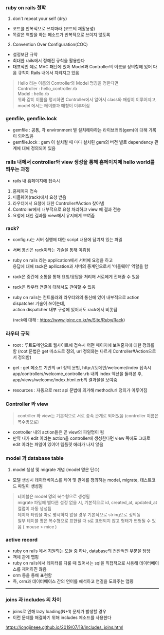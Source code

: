 ### ruby on rails 철학
1. don't repeat your self (dry)
- 코드를 반복적으로 쓰지마라 (코드의 재활용성)
- 똑같은 역할을 하는 메소드가 반복적으로 쓰이지 않도록 

2. Convention Over Configuration(COC)
- 설정보단 규약
- 최대한 rails에서 정해진 규칙을 활용한다 
- 대표적인 예로 MVC 패턴에 있어 Model과 Controller의 이름을 정의함에 있어 다음 규칙이 Rails 내에서 지켜지고 있음
> Hello 라는 이름의 Controller와 Model 명칭을 정한다면 <br>
> Controller : hello_controller.rb <br>
> Model : hello.rb <br>
위와 같이 이름을 명시하면 Controller에서 알아서 class와 매칭이 이루어지고, model 에서는 테이블과 매칭이 이루어짐


### gemfile, gemfile.lock
- gemfile : 공통, 각 environment 별 설치해야하는 라이브러리(gem)에 대해 기록이 되어있음
- gemfile.lock : gem 이 설치될 때 마다 설치된 gem의 버전 별로 dependency 관계에 대해 정의되어 있음


### rails 내에서 controller와 view 생성을 통해 홈페이지에 hello world를 띄우는 과정
- rails 내 홈페이지에 접속시 
1. 홈페이지 접속
2. 미들웨어(rack)에서 요청 받음
3. 라우터에서 요청에 대한 Controller#Action 찾아냄
4. Controller에서 내부적으로 요청 처리하고 view 에 결과 전송
5. 요청에 대한 결과를 view에서 유저에게 보여줌


### rack?
- config.ru는 서버 실행에 대한 script 내용에 담겨져 있는 파일
- 서버 통신은 rack이라는 기술을 통해 이뤄짐
- ruby on rails 라는 application에서 서버에 요청을 하고 <br> 
  응답에 대해 rack은 apllication과 서버의 중계인으로서 '미들웨어' 역할을 함 
- rack은 중간에 소통을 통해 요청/응답을 처리해 서로에게 전해줄 수 있음
- rack은 라우터 연결에 대해서도 관여할 수 있음
- ruby on rails는 컨트롤러와 라우터와의 통신에 있어 내부적으로 action dispatcher 기술이 쓰이는데, <br>
  action dispatcher 내부 구성에 있어서도 rack에서 비롯됨
  
  (rack에 대해 : https://www.joinc.co.kr/w/Site/Ruby/Rack)
  

### 라우터 규칙
- root : 루트도메인으로 웹사이트에 접속시 어떤 페이지에 보여줄지에 대한 정의를 함
(root 문법은 get 메소드로 정의, url 정의와는 다르게 Controller#Action으로서 정의함)

- get : get 메소드 기반의 url 정의 문법, http://도메인/welcome/index 접속시 <br>
  app/controllers/welcome_controller.rb 내의 index 액션을 둘러본 후, <br>
  app/views/welcome/index.html.erb의 결과물을 보여줌

- resources : 자동으로 rest api 문법에 의거해 method/url 정의가 이루어짐



### Controller 와 view
> contriller 와 view는 기본적으로 서로 종속 관계로 되어있음
(controller 이름은 복수명으로)
- controller 내의 action들은 곧 view의 파일명이 됨
- 만약 내가 edit 이라는 action을 controller에 생성한다면 view 쪽에도 그대로 edit 이라는 파일이 있어야 템플릿 에러가 나지 않음


### model 과 database table 
1. model 생성 및 migrate 개념
(model 명은 단수)
- 모델 생성시 데이터베이스를 제어 및 관계를 정의하는 model, migrate, 테스트코드 파일이 생성됨
> 테이블은 model 명의 복수형으로 생성됨 <br>
> migrate 파일에 별다른 설정 없을 시, 기본적으로 id, created_at, updated_at 컬럼이 자동 생성됨 <br>
> 데이터 타입을 따로 명시하지 않을 경우 기본적으로 string으로 정의됨 <br>
> 일부 테이블 명은 복수형으로 표현될 때 s로 표현되지 않고 형태가 변형될 수 있음 ( mouse > mice )


### active record
- ruby on rails 에서 지원되는 모듈 중 하나, database의 전반적인 부분을 담당
- 객체 관계 맵핑
- ruby on rails에서 데이터를 다룰 때 있어서는 sql을 직접적으로 사용해 데이터베이스를 제어하진 않음
- orm 등을 통해 표현함
- 즉, orm과 데이터베이스 간의 언어를 해석하고 연결을 도와주는 맵핑 


______


### joins 과 includes 의 차이 
- joins로 인해 lazy loading(N+1) 문제가 발생할 경우 
- 이런 문제를 해결하기 위해 includes 메소드를 사용한다 

https://jongjineee.github.io/2019/07/18/includes_joins.html


